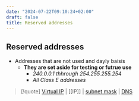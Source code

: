 ```yaml
---
date: "2024-07-22T09:10:24+02:00"
draft: false
title: Reserved addresses
---
```


## Reserved addresses

-   Addresses that are not used and dayly baisis
    -   **They are set aside for testing or futrue use**
        -   *240.0.0.1 thhrough 254.255.255.254*
        -   *All Class E addresses*

> \[!quote\] [Virtual IP](/Network/vitrual/Virtual_IP) \|
> \[\[IP\]\] \| [subnet
> mask](/Network/basic_network_connections/subnet_mask) \|
> [DNS](/Network/Phisicall/DNS)
